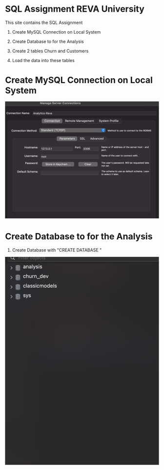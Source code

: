 # SQL Assignment REVA University 

This site contains the SQL Assignment 

1. Create MySQL Connection on Local System

2. Create Database to for the Analysis 

3. Create 2 tables Churn and Customers

4. Load the data into these tables


# Create MySQL Connection on Local System

![](images/MySql-Parameters-Local-only.png)



# Create Database to for the Analysis 

1. Create Database with "CREATE DATABASE <DATABSE BASE NAME>" 
  
![](images/DB.png)









